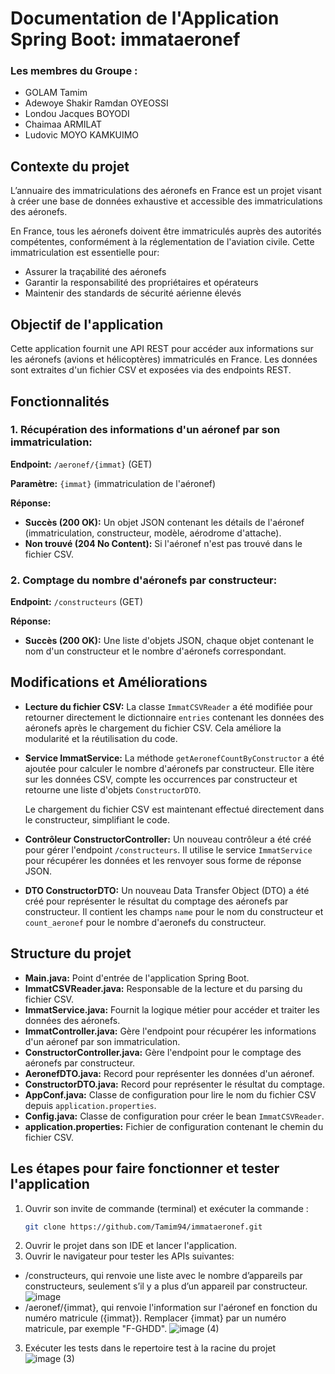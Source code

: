 # Documentation de l'Application Spring Boot: immataeronef

### Les membres du Groupe :
- GOLAM Tamim
- Adewoye Shakir Ramdan OYEOSSI
- Londou Jacques BOYODI
- Chaimaa ARMILAT
- Ludovic MOYO KAMKUIMO

## Contexte du projet
L’annuaire des immatriculations des aéronefs en France est un projet visant à créer une base de données exhaustive et accessible des immatriculations des aéronefs.

En France, tous les aéronefs doivent être immatriculés auprès des autorités compétentes, conformément à la réglementation de l'aviation civile. Cette immatriculation est essentielle pour:

- Assurer la traçabilité des aéronefs
- Garantir la responsabilité des propriétaires et opérateurs
- Maintenir des standards de sécurité aérienne élevés

## Objectif de l'application
Cette application fournit une API REST pour accéder aux informations sur les aéronefs (avions et hélicoptères) immatriculés en France. Les données sont extraites d'un fichier CSV et exposées via des endpoints REST.

## Fonctionnalités
### 1. Récupération des informations d'un aéronef par son immatriculation:
**Endpoint:** `/aeronef/{immat}` (GET)

**Paramètre:** `{immat}` (immatriculation de l'aéronef)

**Réponse:**

- **Succès (200 OK):** Un objet JSON contenant les détails de l'aéronef (immatriculation, constructeur, modèle, aérodrome d'attache).
- **Non trouvé (204 No Content):** Si l'aéronef n'est pas trouvé dans le fichier CSV.

### 2. Comptage du nombre d'aéronefs par constructeur:
**Endpoint:** `/constructeurs` (GET)

**Réponse:**

- **Succès (200 OK):** Une liste d'objets JSON, chaque objet contenant le nom d'un constructeur et le nombre d'aéronefs correspondant.

## Modifications et Améliorations
- **Lecture du fichier CSV:**
  La classe `ImmatCSVReader` a été modifiée pour retourner directement le dictionnaire `entries` contenant les données des aéronefs après le chargement du fichier CSV. Cela améliore la modularité et la réutilisation du code.

- **Service ImmatService:**
  La méthode `getAeronefCountByConstructor` a été ajoutée pour calculer le nombre d'aéronefs par constructeur. Elle itère sur les données CSV, compte les occurrences par constructeur et retourne une liste d'objets `ConstructorDTO`.

  Le chargement du fichier CSV est maintenant effectué directement dans le constructeur, simplifiant le code.

- **Contrôleur ConstructorController:**
  Un nouveau contrôleur a été créé pour gérer l'endpoint `/constructeurs`. Il utilise le service `ImmatService` pour récupérer les données et les renvoyer sous forme de réponse JSON.

- **DTO ConstructorDTO:**
  Un nouveau Data Transfer Object (DTO) a été créé pour représenter le résultat du comptage des aéronefs par constructeur. Il contient les champs `name` pour le nom du constructeur et `count_aeronef` pour le nombre d'aeronefs du constructeur.

## Structure du projet
- **Main.java:** Point d'entrée de l'application Spring Boot.
- **ImmatCSVReader.java:** Responsable de la lecture et du parsing du fichier CSV.
- **ImmatService.java:** Fournit la logique métier pour accéder et traiter les données des aéronefs.
- **ImmatController.java:** Gère l'endpoint pour récupérer les informations d'un aéronef par son immatriculation.
- **ConstructorController.java:** Gère l'endpoint pour le comptage des aéronefs par constructeur.
- **AeronefDTO.java:** Record pour représenter les données d'un aéronef.
- **ConstructorDTO.java:** Record pour représenter le résultat du comptage.
- **AppConf.java:** Classe de configuration pour lire le nom du fichier CSV depuis `application.properties`.
- **Config.java:** Classe de configuration pour créer le bean `ImmatCSVReader`.
- **application.properties:** Fichier de configuration contenant le chemin du fichier CSV.

## Les étapes pour faire fonctionner et tester l'application
1. Ouvrir son invite de commande (terminal) et exécuter la commande :
   ```sh
   git clone https://github.com/Tamim94/immataeronef.git


2. Ouvrir le projet dans son IDE et lancer l'application.
3. Ouvrir le navigateur pour tester les APIs suivantes:
-  /constructeurs, qui renvoie une liste avec le nombre d’appareils par constructeurs, seulement s’il y a plus d’un appareil par constructeur.
    ![image](https://github.com/Tamim94/immataeronef/assets/88946894/91cc802e-fe3a-411d-865f-4bdd135cbf56)
-  /aeronef/{immat}, qui renvoie l'information sur l'aéronef en fonction du numéro matricule ({immat}). Remplacer {immat} par un numéro matricule, par exemple "F-GHDD".
  ![image (4)](https://github.com/Tamim94/immataeronef/assets/88946894/d9704368-ec24-4fb8-a687-972325acaadc)
3. Exécuter les tests dans le repertoire test à la racine du projet
    ![image (3)](https://github.com/Tamim94/immataeronef/assets/88946894/cf066dfe-172f-42e9-8797-7f16f3865d51)

